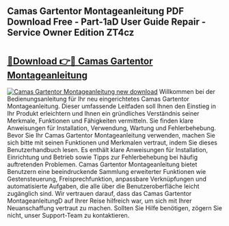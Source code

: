 ## Camas Gartentor Montageanleitung PDF Download Free - Part-1aD User Guide Repair - Service Owner Edition ZT4cz

# <h2><a href="http://df6h1z.blite.top/?on=Camas+Gartentor+Montageanleitung">🔗Download 👉🔴 Camas Gartentor Montageanleitung</a></h2>

[![Camas Gartentor Montageanleitung new download](https://i.imgur.com/lujVjoI.png)](http://df6h1z.blite.top/?on=Camas+Gartentor+Montageanleitung)
Willkommen bei der Bedienungsanleitung für Ihr neu eingerichtetes Camas Gartentor Montageanleitung. Dieser umfassende Leitfaden soll Ihnen den Einstieg in Ihr Produkt erleichtern und Ihnen ein gründliches Verständnis seiner Merkmale, Funktionen und Fähigkeiten vermitteln. Sie finden klare Anweisungen für Installation, Verwendung, Wartung und Fehlerbehebung. Bevor Sie Ihr Camas Gartentor Montageanleitung verwenden, machen Sie sich bitte mit seinen Funktionen und Merkmalen vertraut, indem Sie dieses Benutzerhandbuch lesen. Es enthält klare Anweisungen für Installation, Einrichtung und Betrieb sowie Tipps zur Fehlerbehebung bei häufig auftretenden Problemen. Camas Gartentor Montageanleitung bietet Benutzern eine beeindruckende Sammlung erweiterter Funktionen wie Gestensteuerung, Freisprechfunktion, anpassbare Verknüpfungen und automatisierte Aufgaben, die alle über die Benutzeroberfläche leicht zugänglich sind. Wir vertrauen darauf, dass das Camas Gartentor MontageanleitungD auf Ihrer Reise hilfreich war, um sich mit Ihrer Neuanschaffung vertraut zu machen. Sollten Sie Hilfe benötigen, zögern Sie nicht, unser Support-Team zu kontaktieren.
